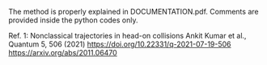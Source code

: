 The method is properly explained in DOCUMENTATION.pdf.
Comments are provided inside the python codes only.


Ref. 1:
Nonclassical trajectories in head-on collisions
Ankit Kumar et al., Quantum 5, 506 (2021)
https://doi.org/10.22331/q-2021-07-19-506
https://arxiv.org/abs/2011.06470
